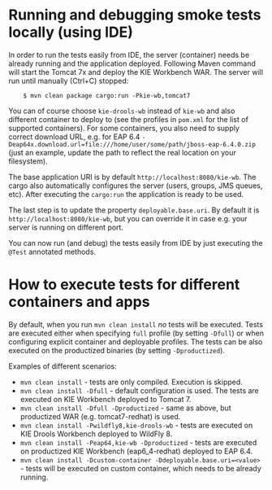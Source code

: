 Running and debugging smoke tests locally (using IDE)
=====================================================

In order to run the tests easily from IDE, the server (container) needs be already running and the
application deployed. Following Maven command will start the Tomcat 7x and deploy the KIE
Workbench WAR. The server will run until manually (Ctrl+C) stopped:

        $ mvn clean package cargo:run -Pkie-wb,tomcat7

You can of course choose `kie-drools-wb` instead of `kie-wb` and also different container to deploy
to (see the profiles in `pom.xml` for the list of supported containers). For some containers,
you also need to supply correct download URL, e.g. for EAP 6.4
`-Deap64x.download.url=file:///home/user/some/path/jboss-eap-6.4.0.zip` (just an example, update
the path to reflect the real location on your filesystem).


The base application URI is by default `http://localhost:8080/kie-wb`. The cargo also automatically
configures the server (users, groups, JMS queues, etc). After executing the `cargo:run` the
application is ready to be used.

The last step is to update the property `deployable.base.uri`. By default it is
`http://localhost:8080/kie-wb`, but you can override it in case e.g. your server is running on
different port.

You can now run (and debug) the tests easily from IDE by just executing the `@Test` annotated
methods.

How to execute tests for different containers and apps
======================================================
By default, when you run `mvn clean install` _no_ tests will be executed. Tests are executed either when specifying `full`
profile (by setting `-Dfull`) or when configuring explicit container and deployable profiles. The tests can be also executed
on the productized binaries (by setting `-Dproductized`).

Examples of different scenarios:

  * `mvn clean install` - tests are only compiled. Execution is skipped.
  * `mvn clean install -Dfull` - default configuration is used. The tests are executed on KIE Workbench deployed to Tomcat 7.
  * `mvn clean install -Dfull -Dproductized` - same as above, but productized WAR (e.g. tomcat7-redhat) is used.
  * `mvn clean install -Pwildfly8,kie-drools-wb` - tests are executed on KIE Drools Workbench deployed to WildFly 8.
  * `mvn clean install -Peap64,kie-wb -Dproductized` - tests are executed on productized KIE Workbench (eap6_4-redhat) deployed to EAP 6.4.
  * `mvn clean install -Dcustom-container -Ddeployable.base.uri=<value>` - tests will be executed on custom container, which needs to be already running.
